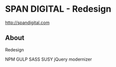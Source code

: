 # SPAN DIGITAL - Redesign
http://spandigital.com



## About
Redesign



NPM
GULP
SASS
SUSY
jQuery
modernizer
